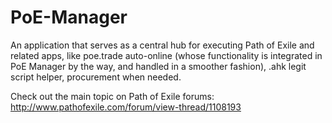 PoE-Manager
===========

An application that serves as a central hub for executing Path of Exile and related apps, like poe.trade auto-online (whose functionality is integrated in PoE Manager by the way, and handled in a smoother fashion), .ahk legit script helper, procurement when needed. 

Check out the main topic on Path of Exile forums: http://www.pathofexile.com/forum/view-thread/1108193

